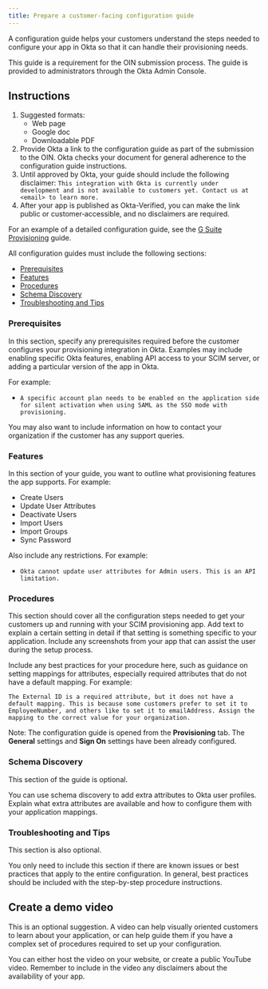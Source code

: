 ```yaml
---
title: Prepare a customer-facing configuration guide
---
```


A configuration guide helps your customers understand the steps needed to configure your app in Okta so that it can handle their provisioning needs.

This guide is a requirement for the OIN submission process. The guide is provided to administrators through the Okta Admin Console.

## Instructions

1. Suggested formats:
    * Web page
    * Google doc
    * Downloadable PDF
1. Provide Okta a link to the configuration guide as part of the submission to the OIN. Okta checks your document for general adherence to the configuration guide instructions.
1. Until approved by Okta, your guide should include the following disclaimer:
  `This integration with Okta is currently under development and is not available to customers yet. Contact us at <email> to learn more.`
1. After your app is published as Okta-Verified, you can make the link public or customer‐accessible, and no disclaimers are required.

For an example of a detailed configuration guide, see the [G Suite Provisioning](https://help.okta.com/en/prod/okta_help_CSH.htm#ext_google-provisioning) guide.

All configuration guides must include the following sections:

* [Prerequisites](#prerequisites)
* [Features](#features)
* [Procedures](#procedures)
* [Schema Discovery](#schema-discovery)
* [Troubleshooting and Tips](#troubleshooting-and-tips)

### Prerequisites

In this section, specify any prerequisites required before the customer configures your provisioning integration in Okta. Examples may include enabling specific Okta features, enabling API access to your SCIM server, or adding a particular version of the app in Okta.

For example:

* `A specific account plan needs to be enabled on the application side for silent activation when using SAML as the SSO mode with provisioning.`

You may also want to include information on how to contact your organization if the customer has any support queries.

### Features

In this section of your guide, you want to outline what provisioning features the app supports. For example:

* Create Users
* Update User Attributes
* Deactivate Users
* Import Users
* Import Groups
* Sync Password

Also include any restrictions. For example:

* `Okta cannot update user attributes for Admin users. This is an API limitation.`

### Procedures

This section should cover all the configuration steps needed to get your customers up and running with your SCIM provisioning app. Add text to explain a certain setting in detail if that setting is something specific to your application. Include any screenshots from your app that can assist the user during the setup process.

Include any best practices for your procedure here, such as guidance on setting mappings for attributes, especially required attributes that do not have a default mapping. For example:

`The External ID is a required attribute, but it does not have a default mapping. This is because some customers prefer to set it to EmployeeNumber, and others like to set it to emailAddress. Assign the mapping to the correct value for your organization.`

Note: The configuration guide is opened from the **Provisioning** tab. The **General** settings and **Sign On** settings have been already configured.

### Schema Discovery

This section of the guide is optional.

You can use schema discovery to add extra attributes to Okta user profiles. Explain what extra attributes are available and how to configure them with your application mappings.

### Troubleshooting and Tips

This section is also optional.

You only need to include this section if there are known issues or best practices that apply to the entire configuration. In general, best practices should be included with the step-by-step procedure instructions.

## Create a demo video

This is an optional suggestion. A video can help visually oriented customers to learn about your application, or can help guide them if you have a complex set of procedures required to set up your configuration.

You can either host the video on your website, or create a public YouTube video. Remember to include in the video any disclaimers about the availability of your app.

<NextSectionLink/>
